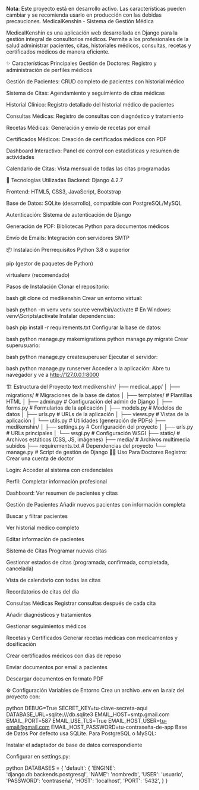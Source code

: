 **Nota**: Este proyecto está en desarrollo activo. Las características pueden cambiar y se recomienda usarlo en producción con las debidas precauciones.
MedicalKenshin - Sistema de Gestión Médica

MedicalKenshin es una aplicación web desarrollada en Django para la gestión integral de consultorios médicos. Permite a los profesionales de la salud administrar pacientes, citas, historiales médicos, consultas, recetas y certificados médicos de manera eficiente.

✨ Características Principales
Gestión de Doctores: Registro y administración de perfiles médicos

Gestión de Pacientes: CRUD completo de pacientes con historial médico

Sistema de Citas: Agendamiento y seguimiento de citas médicas

Historial Clínico: Registro detallado del historial médico de pacientes

Consultas Médicas: Registro de consultas con diagnóstico y tratamiento

Recetas Médicas: Generación y envío de recetas por email

Certificados Médicos: Creación de certificados médicos con PDF

Dashboard Interactivo: Panel de control con estadísticas y resumen de actividades

Calendario de Citas: Vista mensual de todas las citas programadas

🚀 Tecnologías Utilizadas
Backend: Django 4.2.7

Frontend: HTML5, CSS3, JavaScript, Bootstrap

Base de Datos: SQLite (desarrollo), compatible con PostgreSQL/MySQL

Autenticación: Sistema de autenticación de Django

Generación de PDF: Bibliotecas Python para documentos médicos

Envío de Emails: Integración con servidores SMTP

📦 Instalación
Prerrequisitos
Python 3.8 o superior

pip (gestor de paquetes de Python)

virtualenv (recomendado)

Pasos de Instalación
Clonar el repositorio:

bash
git clone <url-del-repositorio>
cd medikenshin
Crear un entorno virtual:

bash
python -m venv venv
source venv/bin/activate  # En Windows: venv\Scripts\activate
Instalar dependencias:

bash
pip install -r requirements.txt
Configurar la base de datos:

bash
python manage.py makemigrations
python manage.py migrate
Crear superusuario:

bash
python manage.py createsuperuser
Ejecutar el servidor:

bash
python manage.py runserver
Acceder a la aplicación:
Abre tu navegador y ve a http://127.0.0.1:8000

🏗️ Estructura del Proyecto
text
medikenshin/
├── medical_app/
│   ├── migrations/         # Migraciones de la base de datos
│   ├── templates/          # Plantillas HTML
│   ├── admin.py           # Configuración del admin de Django
│   ├── forms.py           # Formularios de la aplicación
│   ├── models.py          # Modelos de datos
│   ├── urls.py            # URLs de la aplicación
│   ├── views.py           # Vistas de la aplicación
│   └── utils.py           # Utilidades (generación de PDFs)
├── medikenshin/
│   ├── settings.py        # Configuración del proyecto
│   ├── urls.py            # URLs principales
│   └── wsgi.py            # Configuración WSGI
├── static/                # Archivos estáticos (CSS, JS, imágenes)
├── media/                 # Archivos multimedia subidos
├── requirements.txt       # Dependencias del proyecto
└── manage.py              # Script de gestión de Django
👨‍💻 Uso
Para Doctores
Registro: Crear una cuenta de doctor

Login: Acceder al sistema con credenciales

Perfil: Completar información profesional

Dashboard: Ver resumen de pacientes y citas

Gestión de Pacientes
Añadir nuevos pacientes con información completa

Buscar y filtrar pacientes

Ver historial médico completo

Editar información de pacientes

Sistema de Citas
Programar nuevas citas

Gestionar estados de citas (programada, confirmada, completada, cancelada)

Vista de calendario con todas las citas

Recordatorios de citas del día

Consultas Médicas
Registrar consultas después de cada cita

Añadir diagnósticos y tratamientos

Gestionar seguimientos médicos

Recetas y Certificados
Generar recetas médicas con medicamentos y dosificación

Crear certificados médicos con días de reposo

Enviar documentos por email a pacientes

Descargar documentos en formato PDF

⚙️ Configuración
Variables de Entorno
Crea un archivo .env en la raíz del proyecto con:

python
DEBUG=True
SECRET_KEY=tu-clave-secreta-aqui
DATABASE_URL=sqlite:///db.sqlite3
EMAIL_HOST=smtp.gmail.com
EMAIL_PORT=587
EMAIL_USE_TLS=True
EMAIL_HOST_USER=tu-email@gmail.com
EMAIL_HOST_PASSWORD=tu-contraseña-de-app
Base de Datos
Por defecto usa SQLite. Para PostgreSQL o MySQL:

Instalar el adaptador de base de datos correspondiente

Configurar en settings.py:

python
DATABASES = {
    'default': {
        'ENGINE': 'django.db.backends.postgresql',
        'NAME': 'nombredb',
        'USER': 'usuario',
        'PASSWORD': 'contraseña',
        'HOST': 'localhost',
        'PORT': '5432',
    }
}
